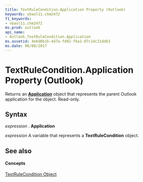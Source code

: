 ```yaml
---
title: TextRuleCondition.Application Property (Outlook)
keywords: vbaol11.chm2472
f1_keywords:
- vbaol11.chm2472
ms.prod: outlook
api_name:
- Outlook.TextRuleCondition.Application
ms.assetid: 4e6d0b1b-4d7a-fd92-f8a1-07c1dc21ddb3
ms.date: 06/08/2017
---
```



# TextRuleCondition.Application Property (Outlook)

Returns an  **[Application](Outlook.Application.md)** object that represents the parent Outlook application for the object. Read-only.


## Syntax

 _expression_ . **Application**

 _expression_ A variable that represents a **TextRuleCondition** object.


## See also


#### Concepts


[TextRuleCondition Object](Outlook.TextRuleCondition.md)

